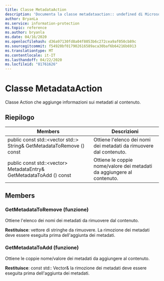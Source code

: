 ```yaml
---
title: Classe MetadataAction
description: 'Documenta la classe metadataaction:: undefined di Microsoft Information Protection (MIP) SDK.'
author: BryanLa
ms.service: information-protection
ms.topic: reference
ms.author: bryanla
ms.date: 04/16/2020
ms.openlocfilehash: d36a97130fd8a04f8053b6c272cea9af050cb89c
ms.sourcegitcommit: f54920bf017902616589aca30baf6b64216b6913
ms.translationtype: MT
ms.contentlocale: it-IT
ms.lasthandoff: 04/22/2020
ms.locfileid: "81761626"
---
```

# <a name="class-metadataaction"></a>Classe MetadataAction 
Classe Action che aggiunge informazioni sui metadati al contenuto.
  
## <a name="summary"></a>Riepilogo
 Members                        | Descrizioni                                
--------------------------------|---------------------------------------------
public const std::\<vector std::\> String& GetMetadataToRemove () const  |  Ottiene l'elenco dei nomi dei metadati da rimuovere dal contenuto.
public const std::\<vector\> MetadataEntry& GetMetadataToAdd () const  |  Ottiene le coppie nome/valore dei metadati da aggiungere al contenuto.
  
## <a name="members"></a>Members
  
### <a name="getmetadatatoremove-function"></a>GetMetadataToRemove (funzione)
Ottiene l'elenco dei nomi dei metadati da rimuovere dal contenuto.

  
**Restituisce**: vettore di stringhe da rimuovere. La rimozione dei metadati deve essere eseguita prima dell'aggiunta dei metadati.
  
### <a name="getmetadatatoadd-function"></a>GetMetadataToAdd (funzione)
Ottiene le coppie nome/valore dei metadati da aggiungere al contenuto.

  
**Restituisce**: const std::<MetadataEntry> Vector& la rimozione dei metadati deve essere eseguita prima dell'aggiunta dei metadati.